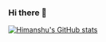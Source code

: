 ### Hi there 👋

<!--
**hkumar0132/hkumar0132** is a ✨ _special_ ✨ repository because its `README.md` (this file) appears on your GitHub profile.

Here are some ideas to get you started:

- 🔭 I’m currently working on ...
- 🌱 I’m currently learning ...
- 👯 I’m looking to collaborate on ...
- 🤔 I’m looking for help with ...
- 💬 Ask me about ...
- 📫 How to reach me: ...
- 😄 Pronouns: ...
- ⚡ Fun fact: ...
-->

[![Himanshu's GitHub stats](https://github-readme-stats.vercel.app/api?username=hkumar0132&hide=&hide=stars,prs,contribs)](https://github.com/hkumar0132/github-readme-stats)
